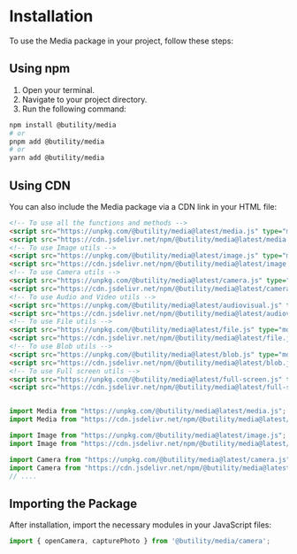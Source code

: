 # Installation

To use the Media package in your project, follow these steps:

## Using npm

1. Open your terminal.
2. Navigate to your project directory.
3. Run the following command:

```bash
npm install @butility/media
# or
pnpm add @butility/media
# or
yarn add @butility/media
```

## Using CDN

You can also include the Media package via a CDN link in your HTML file:

```html
<!-- To use all the functions and methods -->
<script src="https://unpkg.com/@butility/media@latest/media.js" type="module"></script>
<script src="https://cdn.jsdelivr.net/npm/@butility/media@latest/media.js"></script>
<!-- To use Image utils -->
<script src="https://unpkg.com/@butility/media@latest/image.js" type="module"></script>
<script src="https://cdn.jsdelivr.net/npm/@butility/media@latest/image.js"></script>
<!-- To use Camera utils -->
<script src="https://unpkg.com/@butility/media@latest/camera.js" type="module"></script>
<script src="https://cdn.jsdelivr.net/npm/@butility/media@latest/camera.js"></script>
<!-- To use Audio and Video utils -->
<script src="https://unpkg.com/@butility/media@latest/audiovisual.js" type="module"></script>
<script src="https://cdn.jsdelivr.net/npm/@butility/media@latest/audiovisual.js"></script>
<!-- To use File utils -->
<script src="https://unpkg.com/@butility/media@latest/file.js" type="module"></script>
<script src="https://cdn.jsdelivr.net/npm/@butility/media@latest/file.js"></script>
<!-- To use Blob utils -->
<script src="https://unpkg.com/@butility/media@latest/blob.js" type="module"></script>
<script src="https://cdn.jsdelivr.net/npm/@butility/media@latest/blob.js"></script>
<!-- To use Full screen utils -->
<script src="https://unpkg.com/@butility/media@latest/full-screen.js" type="module"></script>
<script src="https://cdn.jsdelivr.net/npm/@butility/media@latest/full-screen.js"></script>
```

```js

import Media from "https://unpkg.com/@butility/media@latest/media.js";
import Media from "https://cdn.jsdelivr.net/npm/@butility/media@latest/media.js";

import Image from "https://unpkg.com/@butility/media@latest/image.js";
import Image from "https://cdn.jsdelivr.net/npm/@butility/media@latest/image.js";

import Camera from "https://unpkg.com/@butility/media@latest/camera.js";
import Camera from "https://cdn.jsdelivr.net/npm/@butility/media@latest/camera.js";
// ....
```

## Importing the Package

After installation, import the necessary modules in your JavaScript files:

```javascript
import { openCamera, capturePhoto } from '@butility/media/camera';
```